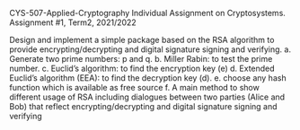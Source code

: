 CYS-507-Applied-Cryptography
Individual Assignment on Cryptosystems. 
Assignment #1, Term2, 2021/2022

Design and implement a simple package based on the RSA algorithm to provide encrypting/decrypting and digital signature signing and verifying.
a.	Generate two prime numbers: p and q. 
b.	Miller Rabin: to test the prime number.
c.	Euclid’s algorithm: to find the encryption key (e) 
d.	Extended Euclid’s algorithm (EEA): to find the decryption key (d).
e.	choose any hash function which is available as free source
f.	A main method to show different usage of RSA including dialogues between two parties (Alice and Bob) that reflect encrypting/decrypting and digital signature signing and verifying 

